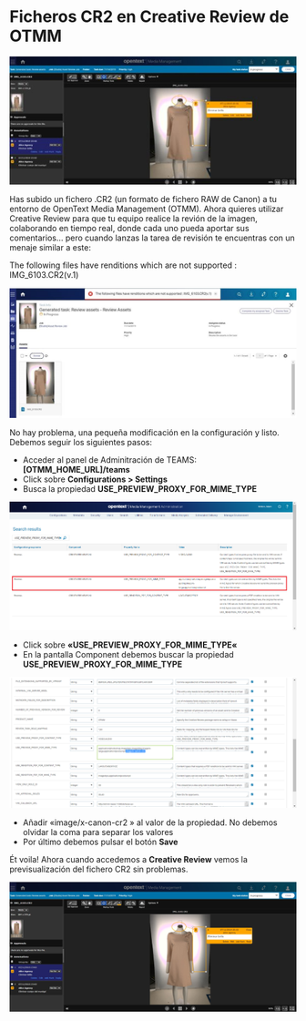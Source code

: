 # Ficheros CR2 en Creative Review de OTMM

![Ficheros CR2 en Creative Review de OTMM](/images/creative-review-otmm-with-cr2-file-570x255.jpg "Ficheros CR2 en Creative Review de OTMM")

Has subido un fichero .CR2 (un formato de fichero RAW de Canon) a tu entorno de OpenText Media Management (OTMM). Ahora quieres utilizar Creative Review para que tu equipo realice la revión de la imagen, colaborando en tiempo real, donde cada uno pueda aportar sus comentarios… pero cuando lanzas la tarea de revisión te encuentras con un menaje similar a este:

The following files have renditions which are not supported : IMG_6103.CR2(v.1)

![CR2 preview in Creative Review](/images/the-followinng-file-hasve-renditions-which-are-not-supported.png "CR2 preview in Creative Review") 

No hay problema, una pequeña modificación en la configuración y listo. Debemos seguir los siguientes pasos:

   - Acceder al panel de Adminitración de TEAMS: **[OTMM_HOME_URL]/teams**
   - Click sobre **Configurations > Settings**
   - Busca la propiedad **USE_PREVIEW_PROXY_FOR_MIME_TYPE**

![OTMM settings configurations](/images/otmm-settings-configurations-USE_PREVIEW_PROXY_FOR_MIME_TYPE.png "OTMM settings configurations") 

   - Click sobre **«USE_PREVIEW_PROXY_FOR_MIME_TYPE«**
   - En la pantalla Component debemos buscar la propiedad **USE_PREVIEW_PROXY_FOR_MIME_TYPE**

![Property USE_PREVIEW_PROXY_FOR_MIME_TYPE](/images/property-USE_PREVIEW_PROXY_FOR_MIME_TYPE.png "Property USE_PREVIEW_PROXY_FOR_MIME_TYPE") 

   - Añadir «image/x-canon-cr2 » al valor de la propiedad. No debemos olvidar la coma para separar los valores
   - Por último debemos pulsar el botón **Save**

Ét voila! Ahora cuando accedemos a **Creative Review** vemos la previsualización del fichero CR2 sin problemas.

![Creative Review OTMM con fichero CR2](/images/creative-review-otmm-with-cr2-file.jpg "Creative Review OTMM con fichero CR2") 


 